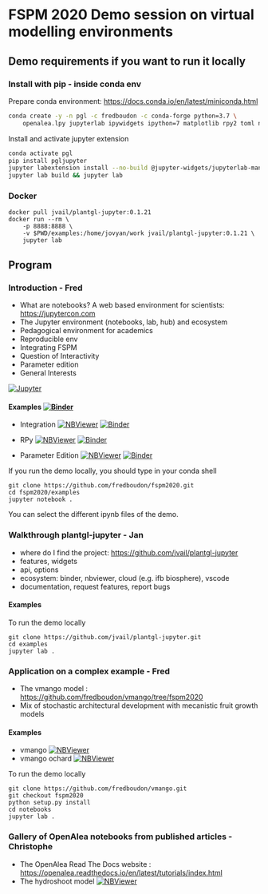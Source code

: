 # FSPM 2020 Demo session on virtual modelling environments


## Demo requirements if you want to run it locally


### Install with pip - inside conda env

Prepare conda environment: https://docs.conda.io/en/latest/miniconda.html

```bash
conda create -y -n pgl -c fredboudon -c conda-forge python=3.7 \
    openalea.lpy jupyterlab ipywidgets ipython=7 matplotlib rpy2 toml nodejs
```

Install and activate jupyter extension

```bash
conda activate pgl
pip install pgljupyter
jupyter labextension install --no-build @jupyter-widgets/jupyterlab-manager
jupyter lab build && jupyter lab
```

### Docker

```
docker pull jvail/plantgl-jupyter:0.1.21
docker run --rm \
    -p 8888:8888 \
    -v $PWD/examples:/home/jovyan/work jvail/plantgl-jupyter:0.1.21 \
    jupyter lab
```

## Program

### Introduction - Fred

* What are notebooks? A web based environment for scientists: https://jupytercon.com
* The Jupyter environment (notebooks, lab, hub) and ecosystem
* Pedagogical environment for academics
* Reproducible env
* Integrating FSPM
* Question of Interactivity
* Parameter edition
* General Interests

[![Jupyter](https://jupyter.org/assets/nav_logo.svg)](https://jupyter.org/)

#### Examples [![Binder](https://mybinder.org/badge_logo.svg)](https://mybinder.org/v2/gh/fredboudon/fspm2020.git/master?filepath=examples)


* Integration [![NBViewer](https://img.shields.io/badge/render-nbviewer-orange.svg)](https://nbviewer.jupyter.org/github/fredboudon/fspm2020/blob/master/examples/Integration.ipynb) [![Binder](https://mybinder.org/badge_logo.svg)](https://mybinder.org/v2/gh/fredboudon/fspm2020.git/master?filepath=examples%2FIntegration.ipynb)

* RPy [![NBViewer](https://img.shields.io/badge/render-nbviewer-orange.svg)](https://nbviewer.jupyter.org/github/fredboudon/fspm2020/blob/master/examples/RPy.ipynb) [![Binder](https://mybinder.org/badge_logo.svg)](https://mybinder.org/v2/gh/fredboudon/fspm2020.git/master?filepath=examples%2FRPy.ipynb)

* Parameter Edition [![NBViewer](https://img.shields.io/badge/render-nbviewer-orange.svg)](https://nbviewer.jupyter.org/github/fredboudon/fspm2020/blob/master/examples/parameters/ParameterEdition.ipynb) [![Binder](https://mybinder.org/badge_logo.svg)](https://mybinder.org/v2/gh/fredboudon/fspm2020.git/master?filepath=examples%2Fparameters%2FParameterEdition.ipynb)

If you run the demo locally, you should type in your conda shell
```
git clone https://github.com/fredboudon/fspm2020.git
cd fspm2020/examples
jupyter notebook .
```
You can select the different ipynb files of the demo.

### Walkthrough plantgl-jupyter - Jan

* where do I find the project: https://github.com/jvail/plantgl-jupyter
* features, widgets
* api, options
* ecosystem: binder, nbviewer, cloud (e.g. ifb biosphere), vscode
* documentation, request features, report bugs

#### Examples

To run the demo locally
```
git clone https://github.com/jvail/plantgl-jupyter.git
cd examples
jupyter lab .
```


### Application on a complex example - Fred

* The vmango model : https://github.com/fredboudon/vmango/tree/fspm2020
* Mix of stochastic architectural development with mecanistic fruit growth models

#### Examples
* vmango  [![NBViewer](https://img.shields.io/badge/render-nbviewer-orange.svg)](https://nbviewer.jupyter.org/github/fredboudon/vmango/blob/fspm2020/notebooks/vmango.ipynb)
* vmango ochard  [![NBViewer](https://img.shields.io/badge/render-nbviewer-orange.svg)](https://nbviewer.jupyter.org/github/fredboudon/vmango/blob/fspm2020/notebooks/vmango_2.ipynb)

To run the demo locally
```
git clone https://github.com/fredboudon/vmango.git
git checkout fspm2020
python setup.py install
cd notebooks
jupyter lab .
```


### Gallery of OpenAlea notebooks from published articles - Christophe

* The OpenAlea Read The Docs website : https://openalea.readthedocs.io/en/latest/tutorials/index.html
* The hydroshoot model  [![NBViewer](https://img.shields.io/badge/render-nbviewer-orange.svg)](https://nbviewer.jupyter.org/github/openalea/openalea.rtfd.io/blob/master/example/hydroshoot_grapevine.ipynb)

